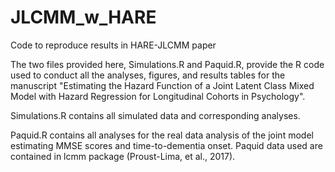 # JLCMM_w_HARE
Code to reproduce results in HARE-JLCMM paper 

The two files provided here, Simulations.R and Paquid.R, provide the R code used to conduct all the analyses, figures, and results tables for the manuscript "Estimating the Hazard Function of a Joint Latent Class Mixed Model with Hazard
Regression for Longitudinal Cohorts in Psychology".

Simulations.R contains all simulated data and corresponding analyses.

Paquid.R contains all analyses for the real data analysis of the joint model estimating MMSE scores and time-to-dementia onset.  Paquid data used are contained in lcmm package (Proust-Lima, et al., 2017).
